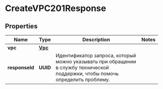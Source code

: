 

# CreateVPC201Response


## Properties

| Name | Type | Description | Notes |
|------------ | ------------- | ------------- | -------------|
|**vpc** | [**Vpc**](Vpc.md) |  |  |
|**responseId** | **UUID** | Идентификатор запроса, который можно указывать при обращении в службу технической поддержки, чтобы помочь определить проблему. |  |



